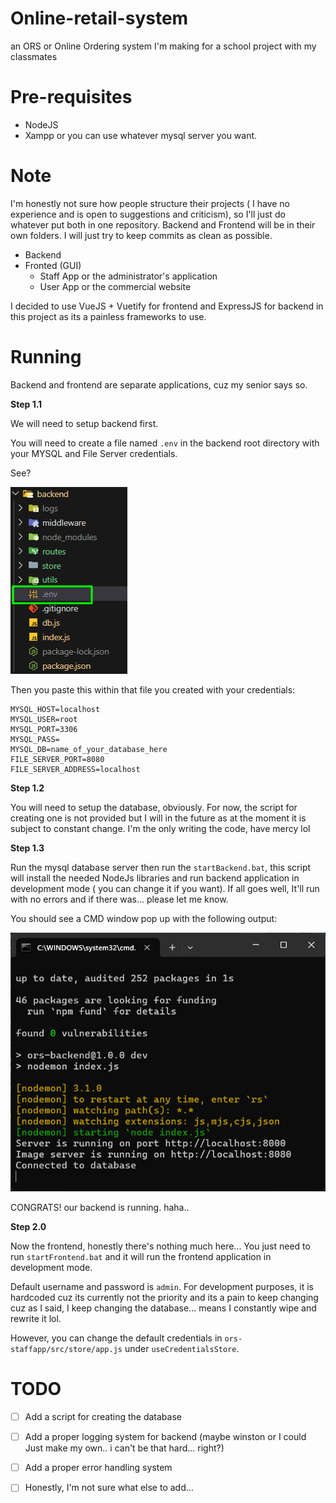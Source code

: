 # Online-retail-system

an ORS or Online Ordering system I'm making for a school project with my classmates

# Pre-requisites

- NodeJS
- Xampp or you can use whatever mysql server you want.

# Note

I'm honestly not sure how people structure their projects ( I have no experience and is open to suggestions and criticism), so I'll just do whatever put both in one repository. Backend and Frontend will be in their own folders. I will just try to keep commits as clean as possible.

- Backend
- Fronted (GUI)
  - Staff App or the administrator's application
  - User App or the commercial website

I decided to use VueJS + Vuetify for frontend and ExpressJS for backend in this project as its a painless frameworks to use.

# Running

Backend and frontend are separate applications, cuz my senior says so.

**Step 1.1**

We will need to setup backend first.

You will need to create a file named `.env` in the backend root directory with your MYSQL and File Server credentials.

See?

![output0](/assets//o0.png)

Then you paste this within that file you created with your credentials:

```
MYSQL_HOST=localhost
MYSQL_USER=root
MYSQL_PORT=3306
MYSQL_PASS=
MYSQL_DB=name_of_your_database_here
FILE_SERVER_PORT=8080
FILE_SERVER_ADDRESS=localhost
```

**Step 1.2**

You will need to setup the database, obviously. For now, the script for creating one is not provided but I will in the future as at the moment it is subject to constant change. I'm the only writing the code, have mercy lol

**Step 1.3**

Run the mysql database server then run the `startBackend.bat`, this script will install the needed NodeJs libraries and run backend application in development mode ( you can change it if you want). If all goes well, It'll run with no errors and if there was... please let me know.

You should see a CMD window pop up with the following output:

![output1](/assets//o1.png)

CONGRATS! our backend is running. haha..

**Step 2.0**

Now the frontend, honestly there's nothing much here...
You just need to run `startFrontend.bat` and it will run the frontend application in development mode.

Default username and password is `admin`. For development purposes, it is hardcoded cuz its currently not the priority and its a pain to keep changing cuz as I said, I keep changing the database... means I constantly wipe and rewrite it lol.

However, you can change the default credentials in `ors-staffapp/src/store/app.js` under `useCredentialsStore`.

# TODO

- [ ] Add a script for creating the database

- [ ] Add a proper logging system for backend (maybe winston or I could Just make my own.. i can't be that hard... right?)

- [ ] Add a proper error handling system

- [ ] Honestly, I'm not sure what else to add...
